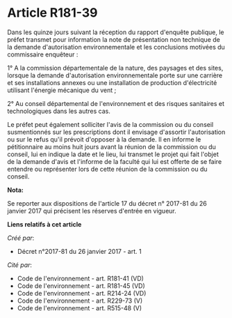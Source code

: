 # Article R181-39

Dans les quinze jours suivant la réception du rapport d'enquête publique, le préfet transmet pour information la note de
présentation non technique de la demande d'autorisation environnementale et les conclusions motivées du commissaire
enquêteur :

1° A la commission départementale de la nature, des paysages et des sites, lorsque la demande d'autorisation environnementale
porte sur une carrière et ses installations annexes ou une installation de production d'électricité utilisant l'énergie
mécanique du vent ;

2° Au conseil départemental de l'environnement et des risques sanitaires et technologiques dans les autres cas.

Le préfet peut également solliciter l'avis de la commission ou du conseil susmentionnés sur les prescriptions dont il
envisage d'assortir l'autorisation ou sur le refus qu'il prévoit d'opposer à la demande. Il en informe le pétitionnaire au
moins huit jours avant la réunion de la commission ou du conseil, lui en indique la date et le lieu, lui transmet le projet
qui fait l'objet de la demande d'avis et l'informe de la faculté qui lui est offerte de se faire entendre ou représenter lors
de cette réunion de la commission ou du conseil.

**Nota:**

Se reporter aux dispositions de l'article 17 du décret n° 2017-81 du 26 janvier 2017 qui précisent les réserves d'entrée en
vigueur.

**Liens relatifs à cet article**

_Créé par_:

  - Décret n°2017-81 du 26 janvier 2017 - art. 1

_Cité par_:

  - Code de l'environnement - art. R181-41 (VD)
  - Code de l'environnement - art. R181-45 (VD)
  - Code de l'environnement - art. R214-24 (VD)
  - Code de l'environnement - art. R229-73 (V)
  - Code de l'environnement - art. R515-48 (V)
